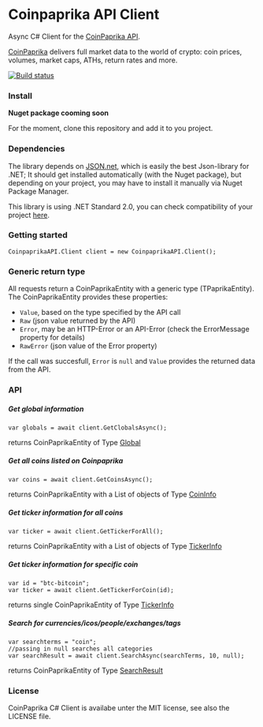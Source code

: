 # Coinpaprika API Client
Async C# Client for the [CoinPaprika API](https://api.coinpaprika.com/).

[CoinPaprika](https://coinpaprika.com/) delivers full market data to the world of crypto: coin prices, volumes, market caps, ATHs, return rates and more.

[![Build status](https://ci.appveyor.com/api/projects/status/ot4gk0t8rg1apxac/branch/master?svg=true)](https://ci.appveyor.com/project/MSiccDev/coinpaprikaapi/branch/master) 



### Install

**Nuget package cooming soon**

For the moment, clone this repository and add it to you project.

### Dependencies
The library depends on [JSON.net](https://www.nuget.org/packages/Newtonsoft.Json), which is easily the best Json-library for .NET; It should get installed automatically (with the Nuget package), but depending on your project, you may have to install it manually via Nuget Package Manager. 

This library is using .NET Standard 2.0, you can check compatibility of your project [here](https://docs.microsoft.com/en-us/dotnet/standard/net-standard#net-implementation-support).


### Getting started
```
CoinpaprikaAPI.Client client = new CoinpaprikaAPI.Client();
```

### Generic return type
All requests return a CoinPaprikaEntity with a generic type (TPaprikaEntity). The CoinPaprikaEntity provides these properties:
+ `Value`, based on the type specified by the API call
+ `Raw` (json value returned by the API)
+ `Error`, may be an HTTP-Error or an API-Error (check the ErrorMessage property for details)
+ `RawError` (json value of the Error property)

If the call was succesfull, `Error` is `null` and `Value` provides the returned data from the API.

### API

##### Get global information
```
var globals = await client.GetClobalsAsync();
```
returns CoinPaprikaEntity of Type [Global](https://github.com/MSiccDev/CoinpaprikaAPI/blob/master/CoinpaprikaAPI/Entity/Global.cs)

##### Get all coins listed on Coinpaprika
```
var coins = await client.GetCoinsAsync();
```
returns CoinPaprikaEntity with a List of objects of Type [CoinInfo](https://github.com/MSiccDev/CoinpaprikaAPI/blob/master/CoinpaprikaAPI/Entity/CoinInfo.cs)

##### Get ticker information for all coins
```
var ticker = await client.GetTickerForAll();
```
returns CoinPaprikaEntity with a List of objects of Type [TickerInfo](https://github.com/MSiccDev/CoinpaprikaAPI/blob/master/CoinpaprikaAPI/Entity/TickerInfo.cs)

##### Get ticker information for specific coin
```
var id = "btc-bitcoin";
var ticker = await client.GetTickerForCoin(id);
```
returns single CoinPaprikaEntity of Type [TickerInfo](https://github.com/MSiccDev/CoinpaprikaAPI/blob/master/CoinpaprikaAPI/Entity/TickerInfo.cs)

##### Search for currencies/icos/people/exchanges/tags
```
var searchterms = "coin";
//passing in null searches all categories
var searchResult = await client.SearchAsync(searchTerms, 10, null);
```
returns CoinPaprikaEntity of Type [SearchResult](https://github.com/MSiccDev/CoinpaprikaAPI/blob/master/CoinpaprikaAPI/Entity/SearchResult.cs)

### License
CoinPaprika C# Client is availabe unter the MIT license, see also the LICENSE file.
